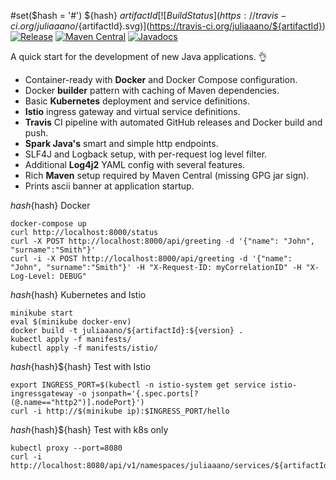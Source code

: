 #set($hash = '#')
${hash} ${artifactId}
[![Build Status](https://travis-ci.org/juliaaano/${artifactId}.svg)](https://travis-ci.org/juliaaano/${artifactId})
[![Release](https://img.shields.io/github/release/juliaaano/${artifactId}.svg)](https://github.com/juliaaano/${artifactId}/releases/latest)
[![Maven Central](https://img.shields.io/maven-central/v/${groupId}/${artifactId}.svg)](https://maven-badges.herokuapp.com/maven-central/${groupId}/${artifactId})
[![Javadocs](http://www.javadoc.io/badge/${groupId}/${artifactId}.svg?color=blue)](http://www.javadoc.io/doc/${groupId}/${artifactId})

A quick start for the development of new Java applications. :ok_hand:

* Container-ready with **Docker** and Docker Compose configuration.
* Docker **builder** pattern with caching of Maven dependencies.
* Basic **Kubernetes** deployment and service definitions.
* **Istio** ingress gateway and virtual service definitions.
* **Travis** CI pipeline with automated GitHub releases and Docker build and push.
* **Spark Java's** smart and simple http endpoints.
* SLF4J and Logback setup, with per-request log level filter.
* Additional **Log4j2** YAML config with several features.
* Rich **Maven** setup required by Maven Central (missing GPG jar sign).
* Prints ascii banner at application startup.

${hash}${hash} Docker
```
docker-compose up
curl http://localhost:8000/status
curl -X POST http://localhost:8000/api/greeting -d '{"name": "John", "surname":"Smith"}'
curl -i -X POST http://localhost:8000/api/greeting -d '{"name": "John", "surname":"Smith"}' -H "X-Request-ID: myCorrelationID" -H "X-Log-Level: DEBUG"
```

${hash}${hash} Kubernetes and Istio
```
minikube start
eval $(minikube docker-env)
docker build -t juliaaano/${artifactId}:${version} .
kubectl apply -f manifests/
kubectl apply -f manifests/istio/
```

${hash}${hash}${hash} Test with Istio
```
export INGRESS_PORT=$(kubectl -n istio-system get service istio-ingressgateway -o jsonpath='{.spec.ports[?(@.name=="http2")].nodePort}')
curl -i http://$(minikube ip):$INGRESS_PORT/hello
```

${hash}${hash}${hash} Test with k8s only
```
kubectl proxy --port=8080
curl -i http://localhost:8080/api/v1/namespaces/juliaaano/services/${artifactId}:http/proxy/hello
```
